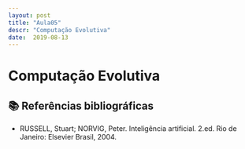 ```yaml
---
layout: post
title: "Aula05"
descr: "Computação Evolutiva"
date:  2019-08-13
---
```


# Computação Evolutiva

## 📚 Referências bibliográficas

- RUSSELL, Stuart; NORVIG, Peter. Inteligência artificial. 2.ed. Rio de Janeiro: Elsevier Brasil, 2004.
